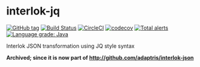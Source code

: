 # interlok-jq 

[![GitHub tag](https://img.shields.io/github/tag/adaptris/interlok-jq.svg)](https://github.com/adaptris/interlok-jq/tags) [![Build Status](https://travis-ci.org/adaptris/interlok-jq.svg?branch=develop)](https://travis-ci.org/adaptris/interlok-jq) [![CircleCI](https://circleci.com/gh/adaptris/interlok-jq.svg?style=svg)](https://circleci.com/gh/adaptris/interlok-jq) [![codecov](https://codecov.io/gh/adaptris/interlok-jq/branch/develop/graph/badge.svg)](https://codecov.io/gh/adaptris/interlok-jq) [![Total alerts](https://img.shields.io/lgtm/alerts/g/adaptris/interlok-jq.svg?logo=lgtm&logoWidth=18)](https://lgtm.com/projects/g/adaptris/interlok-jq/alerts/) [![Language grade: Java](https://img.shields.io/lgtm/grade/java/g/adaptris/interlok-jq.svg?logo=lgtm&logoWidth=18)](https://lgtm.com/projects/g/adaptris/interlok-jq/context:java)

Interlok JSON transformation using JQ style syntax

__Archived; since it is now part of http://github.com/adaptris/interlok-json__
